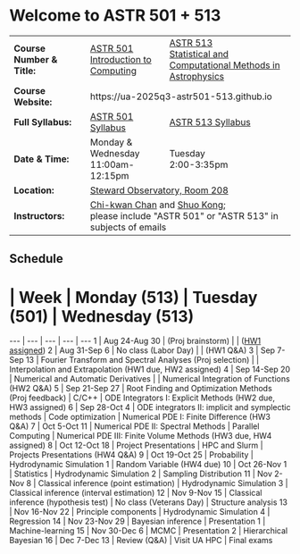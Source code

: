 # Welcome to ASTR 501 + 513

<table>
  <tr>
    <td> <b>Course Number & Title:</b> </td>
    <td> <a href="https://catalog.arizona.edu/courses/0413111">ASTR 501<br/>Introduction to Computing</a> </td>
    <td> <a href="https://catalog.arizona.edu/courses/0404141">ASTR 513<br/>Statistical and Computational Methods in Astrophysics</a> </td>
  </tr>
  <tr>
    <td> <b>Course Website:</b></td>
    <td colspan="2"> <a>https://ua-2025q3-astr501-513.github.io</a> </td>
  </tr>
  <tr>
    <td> <b>Full Syllabus:</b></td>
    <td> <a href="syllabus-501.md">ASTR 501 Syllabus</a> </td>
    <td> <a href="syllabus-513.md">ASTR 513 Syllabus</a> </td>
  </tr>
  <tr>
    <td> <b>Date & Time:</b></td>
    <td> Monday & Wednesday<br/>11:00am-12:15pm </td>
    <td> Tuesday<br/>2:00-3:35pm </td>
  </tr>
  <tr>
    <td> <b>Location:</b></td>
    <td colspan="2"> <a href="https://map.arizona.edu/65/0208">Steward Observatory, Room 208</a> </td>
  </tr>
  <tr>
    <td> <b>Instructors:</b></td>
    <td colspan="2"> <a href="mailto:chanc@arizona.edu?subject=ASTR 501+513">Chi-kwan Chan</a> and <a href="mailto:shuokong@arizona.edu?subject=ASTR 501+513">Shuo Kong</a>;<br/>please include "ASTR 501" or "ASTR 513" in subjects of emails </td>
  </tr>
</table>

## Schedule

#  | Week | Monday (513) | Tuesday (501) | Wednesday (513)
--- | --- | --- | --- | ---
1  | Aug 24-Aug 30 | [](513/00/notes.ipynb) (Proj brainstorm)                 | [](501/00/lab.ipynb)      | [](513/01/notes.ipynb) ([HW1 assigned](https://classroom.github.com/a/r-eqz-mO))
2  | Aug 31-Sep  6 | No class (Labor Day)                                     | [](501/01/lab.ipynb)      | [](513/02/notes.ipynb) (HW1 Q&A)
3  | Sep  7-Sep 13 | Fourier Transform and Spectral Analyses (Proj selection) | [](501/02/lab.ipynb)      | Interpolation and Extrapolation (HW1 due, HW2 assigned)
4  | Sep 14-Sep 20 | Numerical and Automatic Derivatives                      | [](501/03/lab.ipynb)      | Numerical Integration of Functions (HW2 Q&A)
5  | Sep 21-Sep 27 | Root Finding and Optimization Methods (Proj feedback)    | C/C++                     | ODE Integrators I: Explicit Methods (HW2 due, HW3 assigned)
6  | Sep 28-Oct  4 | ODE integrators II: implicit and symplectic methods      | Code optimization         | Numerical PDE I: Finite Difference (HW3 Q&A)
7  | Oct  5-Oct 11 | Numerical PDE II: Spectral Methods                       | Parallel Computing        | Numerical PDE III: Finite Volume Methods (HW3 due, HW4 assigned)
8  | Oct 12-Oct 18 | Project Presentations                                    | HPC and Slurm             | Projects Presentations (HW4 Q&A)
9  | Oct 19-Oct 25 | Probability                                              | Hydrodynamic Simulation 1 | Random Variable (HW4 due)
10 | Oct 26-Nov  1 | Statistics                                               | Hydrodynamic Simulation 2 | Sampling Distribution
11 | Nov  2-Nov  8 | Classical inference (point estimation)                   | Hydrodynamic Simulation 3 | Classical inference (interval estimation) 
12 | Nov  9-Nov 15 | Classical inference (hypothesis test)                    | No class (Veterans Day)   | Structure analysis 
13 | Nov 16-Nov 22 | Principle components                                     | Hydrodynamic Simulation 4 | Regression
14 | Nov 23-Nov 29 | Bayesian inference                                       | Presentation 1            | Machine-learning 
15 | Nov 30-Dec  6 | MCMC                                                     | Presentation 2            | Hierarchical Bayesian 
16 | Dec  7-Dec 13 | Review (Q&A)                                             | Visit UA HPC              | Final exams
